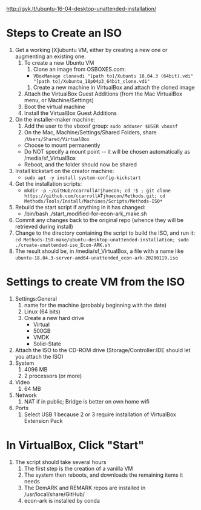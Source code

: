 http://gyk.lt/ubuntu-16-04-desktop-unattended-installation/

# Steps to Create an ISO

1. Get a working [X]ubuntu VM, either by creating a new one or augmenting an existing one.
   1. To create a new Ubuntu VM
	  1. Clone an image from OSBOXES.com:
	  * `VBoxManage clonevdi "[path to]/Xubuntu 18.04.3 (64bit).vdi" "[path to]/Xubuntu_18p04p3_64bit_clone.vdi"`
	  1. Create a new machine in VirtualBox and attach the cloned image
   1. Attach the VirtualBox Guest Additions (from the Mac VirtualBox menu, or Machine/Settings)
   1. Boot the virtual machine
   1. Install the VirtualBox Guest Additions
1. On the installer-maker machine:
   1. Add the user to the vboxsf group:
   `sudo adduser $USER vboxsf`
   1. On the Mac, Machine/Settings/Shared Folders, share `/Users/Shared/VirtualBox`
   * Choose to mount permanently
   * Do NOT specify a mount point -- it will be chosen automatically as /media/sf_VirtualBox
   * Reboot, and the folder should now be shared
1. Install kickstart on the creator machine:
   * `sudo apt -y install system-config-kickstart`
1. Get the installation scripts:
   * `mkdir -p ~/GitHub/ccarrollATjhuecon; cd !$ ; git clone https://github.com/ccarrollATjhuecon/Methods.git; cd Methods/Tools/Install/Machines/Scripts/Methods-ISO*`
1. Rebuild the start script if anything in it has changed:
   * /bin/bash ./start_modified-for-econ-ark_make.sh
1. Commit any changes back to the original repo (whence they will be retrieved during install)
1. Change to the directory containing the script to build the ISO, and run it:
   `cd Methods-ISO-make/ubuntu-desktop-unattended-installation; sudo ./create-unattended-iso_Econ-ARK.sh`
1. The result should be, in /media/sf_VirtualBox, a file with a name like
   `ubuntu-18.04.3-server-amd64-unattended_econ-ark-20200119.iso`
   
# Settings to create VM from the ISO
1. Settings:General
   1. name for the machine (probably beginning with the date)
   1. Linux (64 bits)
   1. Create a new hard drive
      * Virtual
	  * 500GB
	  * VMDK
	  * Solid-State
  1. Attach the ISO to the CD-ROM drive (Storage/Controller:IDE should let you attach the ISO)
1. System
   1. 4096 MB
   1. 2 processors (or more)
1. Video
   1. 64 MB
1. Network
   1. NAT if in public; Bridge is better on own home wifi
1. Ports
   1. Select USB 1 because 2 or 3 require installation of VirtualBox Extension Pack
   
# In VirtualBox, Click "Start"
1. The script should take several hours
   1. The first step is the creation of a vanilla VM
   1. The system then reboots, and downloads the remaining items it needs
   1. The DemARK and REMARK repos are installed in /usr/local/share/GitHub/
   1. econ-ark is installed by conda 

